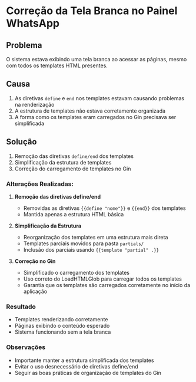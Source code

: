# Correção da Tela Branca no Painel WhatsApp

## Problema
O sistema estava exibindo uma tela branca ao acessar as páginas, mesmo com todos os templates HTML presentes.

## Causa
1. As diretivas `define` e `end` nos templates estavam causando problemas na renderização
2. A estrutura de templates não estava corretamente organizada
3. A forma como os templates eram carregados no Gin precisava ser simplificada

## Solução
1. Remoção das diretivas `define/end` dos templates
2. Simplificação da estrutura de templates
3. Correção do carregamento de templates no Gin

### Alterações Realizadas:

1. **Remoção das diretivas define/end**
   - Removidas as diretivas `{{define "nome"}}` e `{{end}}` dos templates
   - Mantida apenas a estrutura HTML básica

2. **Simplificação da Estrutura**
   - Reorganização dos templates em uma estrutura mais direta
   - Templates parciais movidos para pasta `partials/`
   - Inclusão dos parciais usando `{{template "partial" .}}`

3. **Correção no Gin**
   - Simplificado o carregamento dos templates
   - Uso correto do LoadHTMLGlob para carregar todos os templates
   - Garantia que os templates são carregados corretamente no início da aplicação

### Resultado
- Templates renderizando corretamente
- Páginas exibindo o conteúdo esperado
- Sistema funcionando sem a tela branca

### Observações
- Importante manter a estrutura simplificada dos templates
- Evitar o uso desnecessário de diretivas define/end
- Seguir as boas práticas de organização de templates do Gin